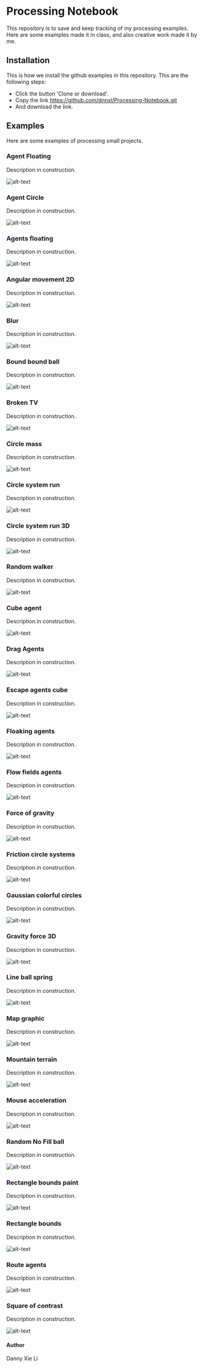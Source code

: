 # Processing Notebook
This repository is to save and keep tracking of my processing examples. Here are some examples made it in class, and also creative work made it by me. 

## Installation
This is how we install the github examples in this repository. This are the following steps:
* Click the button 'Clone or download'. 
* Copy the link https://github.com/dnnxl/Processing-Notebook.git
* And download the link.

## Examples
Here are some examples of processing small projects. 


### Agent Floating
Description in construction. 

![alt-text](https://github.com/dnnxl/Processing-Notes/blob/master/Images/Agents%20floating.gif)

### Agent Circle
Description in construction. 

![alt-text](https://github.com/dnnxl/Processing-Notebook/blob/master/Images/Agents%20circle.gif)

### Agents floating
Description in construction. 

![alt-text](https://github.com/dnnxl/Processing-Notes/blob/master/Images/Agents%20floating.gif)

### Angular movement 2D
Description in construction. 

![alt-text](https://github.com/dnnxl/Processing-Notebook/blob/master/Images/Angular%20movement%202D.gif)

### Blur
Description in construction. 

![alt-text](https://github.com/dnnxl/Processing-Notes/blob/master/Images/Blur.gif)

### Bound bound ball
Description in construction. 

![alt-text](https://github.com/dnnxl/Processing-Notes/blob/master/Images/Bound%20bound%20ball.gif)

### Broken TV
Description in construction.

![alt-text](https://github.com/dnnxl/Processing-Notes/blob/master/Images/Broken%20TV.gif)

### Circle mass
Description in construction. 

![alt-text](https://github.com/dnnxl/Processing-Notebook/blob/master/Images/Circle%20mass.gif)

### Circle system run
Description in construction. 

![alt-text](https://github.com/dnnxl/Processing-Notes/blob/master/Images/Circle%20system%20run.gif)

### Circle system run 3D
Description in construction. 

![alt-text](https://github.com/dnnxl/Processing-Notes/blob/master/Images/Circle%20run%20system%203D.gif)

### Random walker
Description in construction. 

![alt-text](https://github.com/dnnxl/Processing-Notebook/blob/master/Images/Random%20walker.gif)

### Cube agent	
Description in construction. 

![alt-text](https://github.com/dnnxl/Processing-Notebook/blob/master/Images/Cube%20agent.gif)

### Drag Agents	
Description in construction. 

![alt-text](https://github.com/dnnxl/Processing-Notebook/blob/master/Images/Drag%20Agents.gif)

### Escape agents cube
Description in construction. 

![alt-text](https://github.com/dnnxl/Processing-Notebook/blob/master/Images/Escape%20agents%20cube.gif)

### Floaking agents
Description in construction. 

![alt-text](https://github.com/dnnxl/Processing-Notebook/blob/master/Images/Floaking%20agents.gif)

### Flow fields agents
Description in construction. 

![alt-text](https://github.com/dnnxl/Processing-Notebook/blob/master/Images/Flow%20fields%20agents.gif)

### Force of gravity
Description in construction. 

![alt-text](https://github.com/dnnxl/Processing-Notebook/blob/master/Images/Force%20of%20gravity.gif)

### Friction circle systems
Description in construction. 

![alt-text](https://github.com/dnnxl/Processing-Notebook/blob/master/Images/Friction%20circle%20system.gif)


### Gaussian colorful circles
Description in construction. 

![alt-text](https://github.com/dnnxl/Processing-Notebook/blob/master/Images/Gaussian%20colorful%20circles.gif)

### Gravity force 3D
Description in construction. 

![alt-text](https://github.com/dnnxl/Processing-Notebook/blob/master/Images/Gravity%20force.gif)

### Line ball spring
Description in construction. 

![alt-text](https://github.com/dnnxl/Processing-Notebook/blob/master/Images/Line%20ball%20spring.gif)

### Map graphic
Description in construction. 

![alt-text](https://github.com/dnnxl/Processing-Notebook/blob/master/Images/Map%20graphic.gif)

### Mountain terrain
Description in construction. 

![alt-text](https://github.com/dnnxl/Processing-Notebook/blob/master/Images/Mountain%20terrain.gif)

### Mouse acceleration
Description in construction. 

![alt-text](https://github.com/dnnxl/Processing-Notebook/blob/master/Images/Mouse%20acceleration.gif)

### Random No Fill ball
Description in construction.

![alt-text](https://github.com/dnnxl/Processing-Notebook/blob/master/Images/Random%20No%20Fill%20ball.gif)

### Rectangle bounds paint
Description in construction. 

![alt-text](https://github.com/dnnxl/Processing-Notebook/blob/master/Images/Rectangle%20bounds%20paint.gif)

### Rectangle bounds
Description in construction. 

![alt-text](https://github.com/dnnxl/Processing-Notebook/blob/master/Images/Rectangle%20bounds.gif)

### Route agents
Description in construction. 

![alt-text](https://github.com/dnnxl/Processing-Notebook/blob/master/Images/Route%20agents.gif)

### Square of contrast
Description in construction. 

![alt-text](https://github.com/dnnxl/Processing-Notebook/blob/master/Images/Square%20of%20contrast.gif)


#### Author
Danny Xie Li
